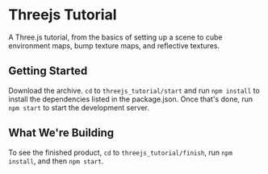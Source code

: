 # Threejs Tutorial

A Three.js tutorial, from the basics of setting up a scene to cube environment maps, bump texture maps, and reflective textures.

## Getting Started

Download the archive. `cd` to `threejs_tutorial/start` and run `npm install` to install the dependencies listed in the package.json.
Once that's done, run `npm start` to start the development server.

## What We're Building

To see the finished product, `cd` to `threejs_tutorial/finish`, run `npm install`, and then `npm start`.
